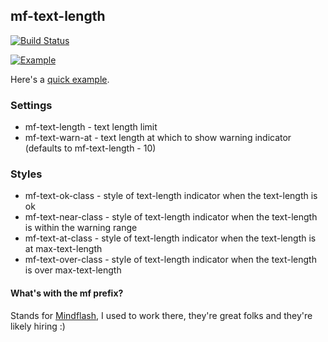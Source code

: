 ## mf-text-length

[![Build Status](https://travis-ci.org/maxnachlinger/mf-text-length.svg?branch=master)](https://travis-ci.org/maxnachlinger/mf-text-length)

[![Example](https://raw.github.com/maxnachlinger/mf-text-length/master/example/example.png)](https://rawgithub.com/maxnachlinger/mf-text-length/master/example/index.html)

Here's a [quick example](https://rawgithub.com/maxnachlinger/mf-text-length/master/example/index.html).

### Settings
* mf-text-length - text length limit
* mf-text-warn-at - text length at which to show warning indicator (defaults to mf-text-length - 10)

### Styles
* mf-text-ok-class - style of text-length indicator when the text-length is ok
* mf-text-near-class - style of text-length indicator when the text-length is within the warning range
* mf-text-at-class - style of text-length indicator when the text-length is at max-text-length
* mf-text-over-class - style of text-length indicator when the text-length is over max-text-length

#### What's with the mf prefix?
Stands for [Mindflash](http://www.mindflash.com), I used to work there, they're great folks and they're likely hiring :)
